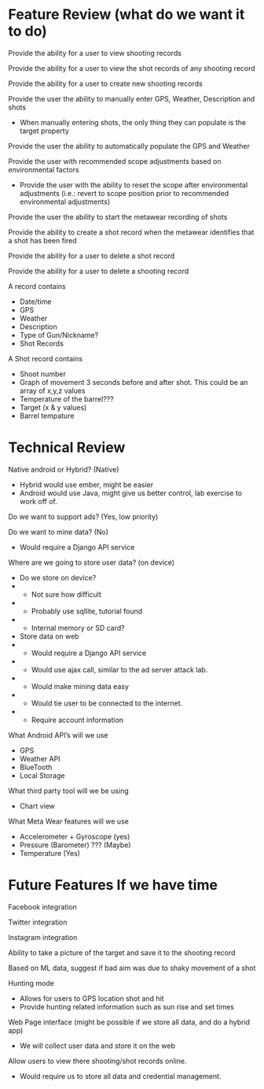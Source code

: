 Feature Review (what do we want it to do)
===========
Provide the ability for a user to view shooting records

Provide the ability for a user to view the shot records of any shooting record

Provide the ability for a user to create new shooting records

Provide the user the ability to manually enter GPS, Weather, Description and shots

* When manually entering shots, the only thing they can populate is the target property

Provide the user the ability to automatically populate the GPS and Weather

Provide the user with recommended scope adjustments based on environmental factors

* Provide the user with the ability to reset the scope after environmental adjustments (i.e.: revert to scope position prior to recommended environmental adjustments)

Provide the user the ability to start the metawear recording of shots

Provide the ability to create a shot record when the metawear identifies that a shot has been fired

Provide the ability for a user to delete a shot record

Provide the ability for a user to delete a shooting record

A record contains
* Date/time
* GPS
* Weather
* Description
* Type of Gun/Nickname?
* Shot Records

A Shot record contains
* Shoot number
* Graph of movement 3 seconds before and after shot. This could be an array of x,y,z values
* Temperature of the barrel???
* Target (x & y values)
* Barrel tempature

Technical Review
=======
Native android or Hybrid? (Native)

* Hybrid would use ember, might be easier
* Android would use Java, might give us better control, lab exercise to work off of.

Do we want to support ads? (Yes, low priority)

Do we want to mine data? (No)
* Would require a Django API service

Where are we going to store user data? (on device)
* Do we store on device?
* - Not sure how difficult
* - Probably use sqllite, tutorial found
* - Internal memory or SD card?
* Store data on web
* - Would require a Django API service
* - Would use ajax call, similar to the ad server attack lab.
* - Would make mining data easy
* - Would tie user to be connected to the internet.
* - Require account information

What Android API’s will we use
* GPS
* Weather API
* BlueTooth
* Local Storage

What third party tool will we be using
* Chart view

What Meta Wear features will we use
* Accelerometer + Gyroscope (yes)
* Pressure (Barometer) ??? (Maybe)
* Temperature (Yes)

Future Features If we have time
========
Facebook integration

Twitter integration

Instagram integration

Ability to take a picture of the target and save it to the shooting record

Based on ML data, suggest if bad aim was due to shaky movement of a shot

Hunting mode
* Allows for users to GPS location shot and hit
* Provide hunting related information such as sun rise and set times

Web Page interface (might be possible if we store all data, and do a hybrid app)
* We will collect user data and store it on the web

Allow users to view there shooting/shot records online.
* Would require us to store all data and credential management.
